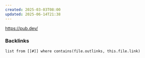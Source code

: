 ```yaml
---
created: 2025-03-03T08:00
updated: 2025-06-14T21:38
---
```

https://pub.dev/


### Backlinks
```dataview 
list from [[#]] where contains(file.outlinks, this.file.link)
```

